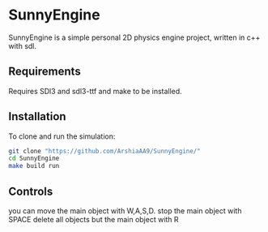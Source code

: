 # SunnyEngine

SunnyEngine is a simple personal 2D physics engine project, written in c++ with sdl.

## Requirements 
Requires SDl3 and sdl3-ttf and make to be installed. 

## Installation 
To clone and run the simulation:
```bash
git clone "https://github.com/ArshiaAA9/SunnyEngine/"
cd SunnyEngine
make build run
```
## Controls
you can move the main object with W,A,S,D.
stop the main object with SPACE 
delete all objects but the main object with R
